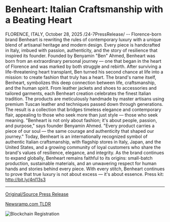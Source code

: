 # Benheart: Italian Craftsmanship with a Beating Heart

FLORENCE, ITALY, October 28, 2025 /24-7PressRelease/ -- Florence-born brand Benheart is rewriting the rules of contemporary luxury with a unique blend of artisanal heritage and modern design. Every piece is handcrafted in Italy, imbued with passion, authenticity, and the story of resilience that inspired its founder.  Founded by Benyamin "Ben" Ahmed, Benheart was born from an extraordinary personal journey — one that began in the heart of Florence and was marked by both struggle and rebirth. After surviving a life-threatening heart transplant, Ben turned his second chance at life into a mission: to create fashion that truly has a heart. The brand's name itself, Benheart, symbolizes this deep connection between life, craftsmanship, and the human spirit.  From leather jackets and shoes to accessories and tailored garments, each Benheart creation celebrates the finest Italian tradition. The products are meticulously handmade by master artisans using premium Tuscan leather and techniques passed down through generations. The result is a collection that bridges timeless elegance and contemporary flair, appealing to those who seek more than just style — those who seek meaning.  "Benheart is not only about fashion; it's about people, passion, and purpose," says founder Benyamin Ahmed. "Every product carries a piece of our soul — the same courage and authenticity that shaped our journey."  Today, Benheart is an internationally recognized symbol of authentic Italian craftsmanship, with flagship stores in Italy, Japan, and the United States, and a growing community of loyal customers who share the brand's values of resilience, elegance, and integrity.  As the brand continues to expand globally, Benheart remains faithful to its origins: small-batch production, sustainable materials, and an unwavering respect for human hands and stories behind every piece.  With every stitch, Benheart continues to prove that true luxury is not about excess — it's about essence.  Press kit: http://bit.ly/4nl13s3 

---

[Original/Source Press Release](https://www.24-7pressrelease.com/press-release/528107/benheart-italian-craftsmanship-with-a-beating-heart)
                    

[Newsramp.com TLDR](https://newsramp.com/curated-news/benheart-luxury-fashion-born-from-heart-transplant-survivor-s-journey/1e62ff915e7e786df413cc5605890a1e) 

 

 



![Blockchain Registration](https://cdn.newsramp.app/24-7PressRelease/qrcode/2510/28/gainb518.webp)